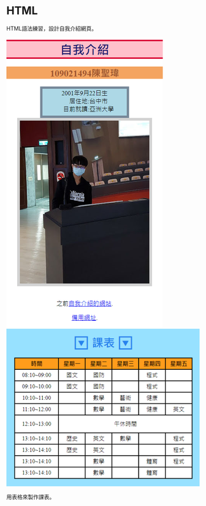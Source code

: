 # HTML

HTML語法練習，設計自我介紹網頁。

![Image](https://github.com/Jerry45678/HTML/blob/main/Myself.png)   ![Image](https://github.com/Jerry45678/HTML/blob/main/Class.png)

用表格來製作課表。

